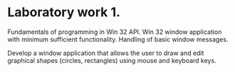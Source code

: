 # Laboratory work 1. 
Fundamentals of programming in Win 32 API. Win 32 window application with minimum sufficient functionality. Handling of basic window messages. 

Develop a window application that allows the user to draw and edit graphical shapes (circles, rectangles) using mouse and keyboard keys.